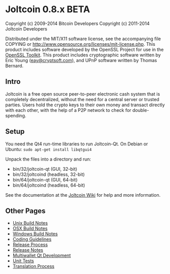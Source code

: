 Joltcoin 0.8.x BETA
====================

Copyright (c) 2009-2014 Bitcoin Developers
Copyright (c) 2011-2014 Joltcoin Developers

Distributed under the MIT/X11 software license, see the accompanying
file COPYING or http://www.opensource.org/licenses/mit-license.php.
This product includes software developed by the OpenSSL Project for use in the [OpenSSL Toolkit](http://www.openssl.org/). This product includes
cryptographic software written by Eric Young ([eay@cryptsoft.com](mailto:eay@cryptsoft.com)), and UPnP software written by Thomas Bernard.


Intro
---------------------
Joltcoin is a free open source peer-to-peer electronic cash system that is
completely decentralized, without the need for a central server or trusted
parties.  Users hold the crypto keys to their own money and transact directly
with each other, with the help of a P2P network to check for double-spending.


Setup
---------------------
You need the Qt4 run-time libraries to run Joltcoin-Qt. On Debian or Ubuntu:
	`sudo apt-get install libqtgui4`

Unpack the files into a directory and run:

- bin/32/joltcoin-qt (GUI, 32-bit)
- bin/32/joltcoind (headless, 32-bit)
- bin/64/joltcoin-qt (GUI, 64-bit)
- bin/64/joltcoind (headless, 64-bit)

See the documentation at the [Joltcoin Wiki](http://joltcoin.info)
for help and more information.


Other Pages
---------------------
- [Unix Build Notes](build-unix.md)
- [OSX Build Notes](build-osx.md)
- [Windows Build Notes](build-msw.md)
- [Coding Guidelines](coding.md)
- [Release Process](release-process.md)
- [Release Notes](release-notes.md)
- [Multiwallet Qt Development](multiwallet-qt.md)
- [Unit Tests](unit-tests.md)
- [Translation Process](translation_process.md)
